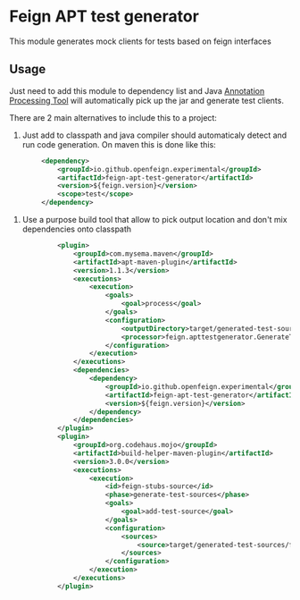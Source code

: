 # Feign APT test generator
This module generates mock clients for tests based on feign interfaces

## Usage

Just need to add this module to dependency list and Java [Annotation Processing Tool](https://docs.oracle.com/javase/7/docs/technotes/guides/apt/GettingStarted.html) will automatically pick up the jar and generate test clients.

There are 2 main alternatives to include this to a project:

1. Just add to classpath and java compiler should automaticaly detect and run code generation. On maven this is done like this:

```xml
        <dependency>
            <groupId>io.github.openfeign.experimental</groupId>
            <artifactId>feign-apt-test-generator</artifactId>
            <version>${feign.version}</version>
            <scope>test</scope>
        </dependency>
```

1. Use a purpose build tool that allow to pick output location and don't mix dependencies onto classpath

```xml
            <plugin>
                <groupId>com.mysema.maven</groupId>
                <artifactId>apt-maven-plugin</artifactId>
                <version>1.1.3</version>
                <executions>
                    <execution>
                        <goals>
                            <goal>process</goal>
                        </goals>
                        <configuration>
                            <outputDirectory>target/generated-test-sources/feign</outputDirectory>
                            <processor>feign.apttestgenerator.GenerateTestStubAPT</processor>
                        </configuration>
                    </execution>
                </executions>
                <dependencies>
                    <dependency>
                        <groupId>io.github.openfeign.experimental</groupId>
                        <artifactId>feign-apt-test-generator</artifactId>
                        <version>${feign.version}</version>
                    </dependency>
                </dependencies>
            </plugin>
            <plugin>
                <groupId>org.codehaus.mojo</groupId>
                <artifactId>build-helper-maven-plugin</artifactId>
                <version>3.0.0</version>
                <executions>
                    <execution>
                        <id>feign-stubs-source</id>
                        <phase>generate-test-sources</phase>
                        <goals>
                            <goal>add-test-source</goal>
                        </goals>
                        <configuration>
                            <sources>
                                <source>target/generated-test-sources/feign</source>
                            </sources>
                        </configuration>
                    </execution>
                </executions>
            </plugin>
```
